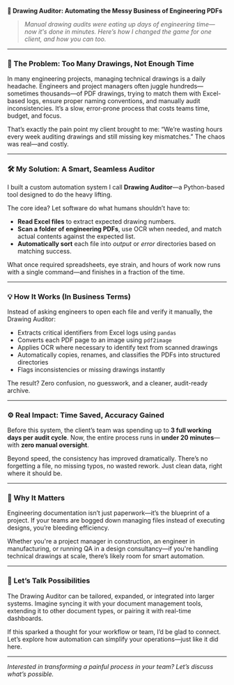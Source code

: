 **📝 Drawing Auditor: Automating the Messy Business of Engineering PDFs**

> *Manual drawing audits were eating up days of engineering time—now it's done in minutes. Here’s how I changed the game for one client, and how you can too.*

---

### 📌 The Problem: Too Many Drawings, Not Enough Time

In many engineering projects, managing technical drawings is a daily headache. Engineers and project managers often juggle hundreds—sometimes thousands—of PDF drawings, trying to match them with Excel-based logs, ensure proper naming conventions, and manually audit inconsistencies. It’s a slow, error-prone process that costs teams time, budget, and focus.

That’s exactly the pain point my client brought to me: “We’re wasting hours every week auditing drawings and still missing key mismatches.” The chaos was real—and costly.

---

### 🛠 My Solution: A Smart, Seamless Auditor

I built a custom automation system I call **Drawing Auditor**—a Python-based tool designed to do the heavy lifting.

The core idea? Let software do what humans shouldn’t have to:

* **Read Excel files** to extract expected drawing numbers.
* **Scan a folder of engineering PDFs**, use OCR when needed, and match actual contents against the expected list.
* **Automatically sort** each file into *output* or *error* directories based on matching success.

What once required spreadsheets, eye strain, and hours of work now runs with a single command—and finishes in a fraction of the time.

---

### 💡 How It Works (In Business Terms)

Instead of asking engineers to open each file and verify it manually, the Drawing Auditor:

* Extracts critical identifiers from Excel logs using `pandas`
* Converts each PDF page to an image using `pdf2image`
* Applies OCR where necessary to identify text from scanned drawings
* Automatically copies, renames, and classifies the PDFs into structured directories
* Flags inconsistencies or missing drawings instantly

The result? Zero confusion, no guesswork, and a cleaner, audit-ready archive.

---

### ⚙️ Real Impact: Time Saved, Accuracy Gained

Before this system, the client’s team was spending up to **3 full working days per audit cycle**. Now, the entire process runs in **under 20 minutes**—with **zero manual oversight**.

Beyond speed, the consistency has improved dramatically. There’s no forgetting a file, no missing typos, no wasted rework. Just clean data, right where it should be.

---

### 🤝 Why It Matters

Engineering documentation isn’t just paperwork—it’s the blueprint of a project. If your teams are bogged down managing files instead of executing designs, you’re bleeding efficiency.

Whether you're a project manager in construction, an engineer in manufacturing, or running QA in a design consultancy—if you're handling technical drawings at scale, there’s likely room for smart automation.

---

### 👋 Let’s Talk Possibilities

The Drawing Auditor can be tailored, expanded, or integrated into larger systems. Imagine syncing it with your document management tools, extending it to other document types, or pairing it with real-time dashboards.

If this sparked a thought for your workflow or team, I’d be glad to connect. Let’s explore how automation can simplify your operations—just like it did here.

---

*Interested in transforming a painful process in your team? Let’s discuss what’s possible.*
